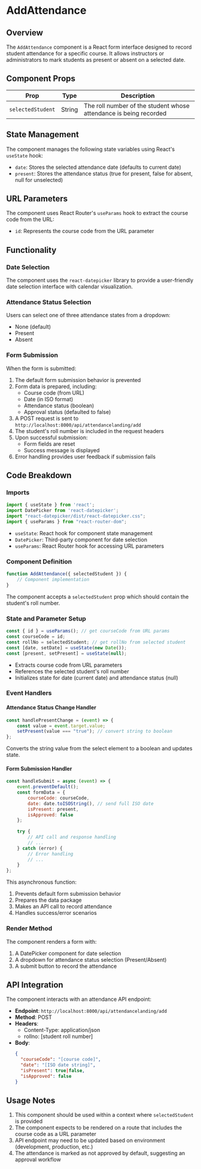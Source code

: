 # AddAttendance

## Overview

The `AddAttendance` component is a React form interface designed to record student attendance for a specific course. It allows instructors or administrators to mark students as present or absent on a selected date.

## Component Props

| Prop | Type | Description |
|------|------|-------------|
| `selectedStudent` | String | The roll number of the student whose attendance is being recorded |

## State Management

The component manages the following state variables using React's `useState` hook:

- `date`: Stores the selected attendance date (defaults to current date)
- `present`: Stores the attendance status (true for present, false for absent, null for unselected)

## URL Parameters

The component uses React Router's `useParams` hook to extract the course code from the URL:

- `id`: Represents the course code from the URL parameter

## Functionality

### Date Selection

The component uses the `react-datepicker` library to provide a user-friendly date selection interface with calendar visualization.

### Attendance Status Selection

Users can select one of three attendance states from a dropdown:
- None (default)
- Present
- Absent

### Form Submission

When the form is submitted:

1. The default form submission behavior is prevented
2. Form data is prepared, including:
   - Course code (from URL)
   - Date (in ISO format)
   - Attendance status (boolean)
   - Approval status (defaulted to false)
3. A POST request is sent to `http://localhost:8000/api/attendancelanding/add`
4. The student's roll number is included in the request headers
5. Upon successful submission:
   - Form fields are reset
   - Success message is displayed
6. Error handling provides user feedback if submission fails

## Code Breakdown

### Imports

```jsx
import { useState } from 'react';
import DatePicker from 'react-datepicker';
import "react-datepicker/dist/react-datepicker.css";
import { useParams } from "react-router-dom";
```

- `useState`: React hook for component state management
- `DatePicker`: Third-party component for date selection
- `useParams`: React Router hook for accessing URL parameters

### Component Definition

```jsx
function AddAttendance({ selectedStudent }) {
    // Component implementation
}
```

The component accepts a `selectedStudent` prop which should contain the student's roll number.

### State and Parameter Setup

```jsx
const { id } = useParams(); // get courseCode from URL params
const courseCode = id;
const rollNo = selectedStudent; // get rollNo from selected student
const [date, setDate] = useState(new Date());
const [present, setPresent] = useState(null);
```

- Extracts course code from URL parameters
- References the selected student's roll number
- Initializes state for date (current date) and attendance status (null)

### Event Handlers

#### Attendance Status Change Handler

```jsx
const handlePresentChange = (event) => {
    const value = event.target.value;
    setPresent(value === "true"); // convert string to boolean
};
```

Converts the string value from the select element to a boolean and updates state.

#### Form Submission Handler

```jsx
const handleSubmit = async (event) => {
    event.preventDefault();
    const formData = {
        courseCode: courseCode,
        date: date.toISOString(), // send full ISO date
        isPresent: present,
        isApproved: false
    };
    
    try {
        // API call and response handling
        // ...
    } catch (error) {
        // Error handling
        // ...
    }
};
```

This asynchronous function:
1. Prevents default form submission behavior
2. Prepares the data package
3. Makes an API call to record attendance
4. Handles success/error scenarios

### Render Method

The component renders a form with:
1. A DatePicker component for date selection
2. A dropdown for attendance status selection (Present/Absent)
3. A submit button to record the attendance

## API Integration

The component interacts with an attendance API endpoint:

- **Endpoint**: `http://localhost:8000/api/attendancelanding/add`
- **Method**: POST
- **Headers**:
  - Content-Type: application/json
  - rollno: [student roll number]
- **Body**:
  ```json
  {
    "courseCode": "[course code]",
    "date": "[ISO date string]",
    "isPresent": true|false,
    "isApproved": false
  }
  ```

## Usage Notes

1. This component should be used within a context where `selectedStudent` is provided
2. The component expects to be rendered on a route that includes the course code as a URL parameter
3. API endpoint may need to be updated based on environment (development, production, etc.)
4. The attendance is marked as not approved by default, suggesting an approval workflow